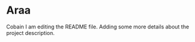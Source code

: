 # Araa
Cobain
I am editing the README file. Adding some more details about the project description.
